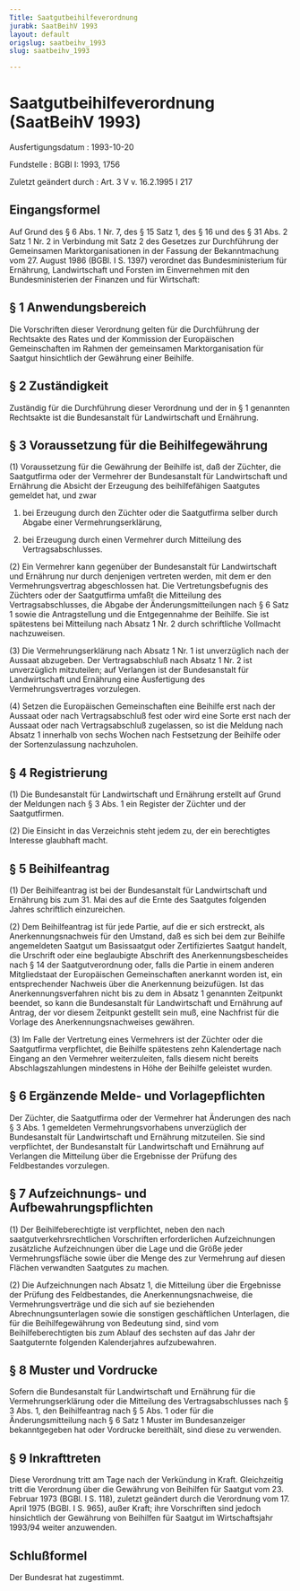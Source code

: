 ```yaml
---
Title: Saatgutbeihilfeverordnung
jurabk: SaatBeihV 1993
layout: default
origslug: saatbeihv_1993
slug: saatbeihv_1993

---
```


# Saatgutbeihilfeverordnung (SaatBeihV 1993)

Ausfertigungsdatum
:   1993-10-20

Fundstelle
:   BGBl I: 1993, 1756

Zuletzt geändert durch
:   Art. 3 V v. 16.2.1995 I 217


## Eingangsformel

Auf Grund des § 6 Abs. 1 Nr. 7, des § 15 Satz 1, des § 16 und des § 31 Abs. 2 Satz 1 Nr. 2 in Verbindung mit Satz 2 des Gesetzes zur Durchführung der Gemeinsamen Marktorganisationen in der Fassung der Bekanntmachung vom 27. August 1986 (BGBl. I S. 1397) verordnet das Bundesministerium für Ernährung, Landwirtschaft und Forsten im Einvernehmen mit den Bundesministerien der Finanzen und für Wirtschaft:


## § 1 Anwendungsbereich

Die Vorschriften dieser Verordnung gelten für die Durchführung der Rechtsakte des Rates und der Kommission der Europäischen Gemeinschaften im Rahmen der gemeinsamen Marktorganisation für Saatgut hinsichtlich der Gewährung einer Beihilfe.


## § 2 Zuständigkeit

Zuständig für die Durchführung dieser Verordnung und der in § 1 genannten Rechtsakte ist die Bundesanstalt für Landwirtschaft und Ernährung.


## § 3 Voraussetzung für die Beihilfegewährung

(1) Voraussetzung für die Gewährung der Beihilfe ist, daß der Züchter, die Saatgutfirma oder der Vermehrer der Bundesanstalt für Landwirtschaft und Ernährung die Absicht der Erzeugung des beihilfefähigen Saatgutes gemeldet hat, und zwar

1.  bei Erzeugung durch den Züchter oder die Saatgutfirma selber durch Abgabe einer Vermehrungserklärung,


2.  bei Erzeugung durch einen Vermehrer durch Mitteilung des Vertragsabschlusses.




(2) Ein Vermehrer kann gegenüber der Bundesanstalt für Landwirtschaft und Ernährung nur durch denjenigen vertreten werden, mit dem er den Vermehrungsvertrag abgeschlossen hat. Die Vertretungsbefugnis des Züchters oder der Saatgutfirma umfaßt die Mitteilung des Vertragsabschlusses, die Abgabe der Änderungsmitteilungen nach § 6 Satz 1 sowie die Antragstellung und die Entgegennahme der Beihilfe. Sie ist spätestens bei Mitteilung nach Absatz 1 Nr. 2 durch schriftliche Vollmacht nachzuweisen.

(3) Die Vermehrungserklärung nach Absatz 1 Nr. 1 ist unverzüglich nach der Aussaat abzugeben. Der Vertragsabschluß nach Absatz 1 Nr. 2 ist unverzüglich mitzuteilen; auf Verlangen ist der Bundesanstalt für Landwirtschaft und Ernährung eine Ausfertigung des Vermehrungsvertrages vorzulegen.

(4) Setzen die Europäischen Gemeinschaften eine Beihilfe erst nach der Aussaat oder nach Vertragsabschluß fest oder wird eine Sorte erst nach der Aussaat oder nach Vertragsabschluß zugelassen, so ist die Meldung nach Absatz 1 innerhalb von sechs Wochen nach Festsetzung der Beihilfe oder der Sortenzulassung nachzuholen.


## § 4 Registrierung

(1) Die Bundesanstalt für Landwirtschaft und Ernährung erstellt auf Grund der Meldungen nach § 3 Abs. 1 ein Register der Züchter und der Saatgutfirmen.

(2) Die Einsicht in das Verzeichnis steht jedem zu, der ein berechtigtes Interesse glaubhaft macht.


## § 5 Beihilfeantrag

(1) Der Beihilfeantrag ist bei der Bundesanstalt für Landwirtschaft und Ernährung bis zum 31. Mai des auf die Ernte des Saatgutes folgenden Jahres schriftlich einzureichen.

(2) Dem Beihilfeantrag ist für jede Partie, auf die er sich erstreckt, als Anerkennungsnachweis für den Umstand, daß es sich bei dem zur Beihilfe angemeldeten Saatgut um Basissaatgut oder Zertifiziertes Saatgut handelt, die Urschrift oder eine beglaubigte Abschrift des Anerkennungsbescheides nach § 14 der Saatgutverordnung oder, falls die Partie in einem anderen Mitgliedstaat der Europäischen Gemeinschaften anerkannt worden ist, ein entsprechender Nachweis über die Anerkennung beizufügen. Ist das Anerkennungsverfahren nicht bis zu dem in Absatz 1 genannten Zeitpunkt beendet, so kann die Bundesanstalt für Landwirtschaft und Ernährung auf Antrag, der vor diesem Zeitpunkt gestellt sein muß, eine Nachfrist für die Vorlage des Anerkennungsnachweises gewähren.

(3) Im Falle der Vertretung eines Vermehrers ist der Züchter oder die Saatgutfirma verpflichtet, die Beihilfe spätestens zehn Kalendertage nach Eingang an den Vermehrer weiterzuleiten, falls diesem nicht bereits Abschlagszahlungen mindestens in Höhe der Beihilfe geleistet wurden.


## § 6 Ergänzende Melde- und Vorlagepflichten

Der Züchter, die Saatgutfirma oder der Vermehrer hat Änderungen des nach § 3 Abs. 1 gemeldeten Vermehrungsvorhabens unverzüglich der Bundesanstalt für Landwirtschaft und Ernährung mitzuteilen. Sie sind verpflichtet, der Bundesanstalt für Landwirtschaft und Ernährung auf Verlangen die Mitteilung über die Ergebnisse der Prüfung des Feldbestandes vorzulegen.


## § 7 Aufzeichnungs- und Aufbewahrungspflichten

(1) Der Beihilfeberechtigte ist verpflichtet, neben den nach saatgutverkehrsrechtlichen Vorschriften erforderlichen Aufzeichnungen zusätzliche Aufzeichnungen über die Lage und die Größe jeder Vermehrungsfläche sowie über die Menge des zur Vermehrung auf diesen Flächen verwandten Saatgutes zu machen.

(2) Die Aufzeichnungen nach Absatz 1, die Mitteilung über die Ergebnisse der Prüfung des Feldbestandes, die Anerkennungsnachweise, die Vermehrungsverträge und die sich auf sie beziehenden Abrechnungsunterlagen sowie die sonstigen geschäftlichen Unterlagen, die für die Beihilfegewährung von Bedeutung sind, sind vom Beihilfeberechtigten bis zum Ablauf des sechsten auf das Jahr der Saatguternte folgenden Kalenderjahres aufzubewahren.


## § 8 Muster und Vordrucke

Sofern die Bundesanstalt für Landwirtschaft und Ernährung für die Vermehrungserklärung oder die Mitteilung des Vertragsabschlusses nach § 3 Abs. 1, den Beihilfeantrag nach § 5 Abs. 1 oder für die Änderungsmitteilung nach § 6 Satz 1 Muster im Bundesanzeiger bekanntgegeben hat oder Vordrucke bereithält, sind diese zu verwenden.


## § 9 Inkrafttreten

Diese Verordnung tritt am Tage nach der Verkündung in Kraft.
Gleichzeitig tritt die Verordnung über die Gewährung von Beihilfen für Saatgut vom 23. Februar 1973 (BGBl. I S. 118), zuletzt geändert durch die Verordnung vom 17. April 1975 (BGBl. I S. 965), außer Kraft;              ihre Vorschriften sind jedoch hinsichtlich der Gewährung von Beihilfen für Saatgut im Wirtschaftsjahr 1993/94 weiter anzuwenden.


## Schlußformel

Der Bundesrat hat zugestimmt.

